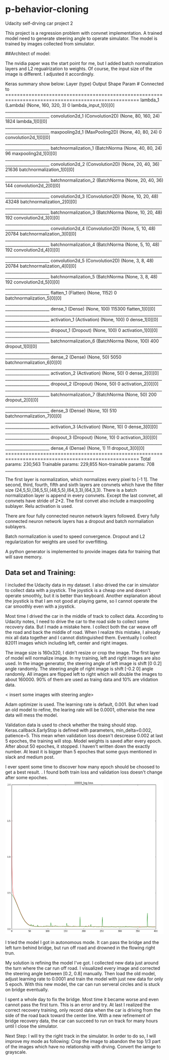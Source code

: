 # p-behavior-cloning
Udacity self-drving car project 2

This project is a regression problem with convnet implementation. A trained model need to generate steering angle to operate simulator. The model is trained by images collected from simulator.

##Architect of model:

The nvidia paper was the start point for me, but I added batch normalization layers and L2 regualrization to weights. Of course, the input size of the image is different. I adjusted it accordingly.

Keras summary show below:
    Layer (type)                     Output Shape          Param \#     Connected to                     
    ====================================================================================================
    lambda_1 (Lambda)                (None, 160, 320, 3)   0           lambda_input_1[0][0]             
    ____________________________________________________________________________________________________
    convolution2d_1 (Convolution2D)  (None, 80, 160, 24)   1824        lambda_1[0][0]                   
    ____________________________________________________________________________________________________
    maxpooling2d_1 (MaxPooling2D)    (None, 40, 80, 24)    0           convolution2d_1[0][0]            
    ____________________________________________________________________________________________________
    batchnormalization_1 (BatchNorma (None, 40, 80, 24)    96          maxpooling2d_1[0][0]             
    ____________________________________________________________________________________________________
    convolution2d_2 (Convolution2D)  (None, 20, 40, 36)    21636       batchnormalization_1[0][0]       
    ____________________________________________________________________________________________________
    batchnormalization_2 (BatchNorma (None, 20, 40, 36)    144         convolution2d_2[0][0]            
    ____________________________________________________________________________________________________
    convolution2d_3 (Convolution2D)  (None, 10, 20, 48)    43248       batchnormalization_2[0][0]       
    ____________________________________________________________________________________________________
    batchnormalization_3 (BatchNorma (None, 10, 20, 48)    192         convolution2d_3[0][0]            
    ____________________________________________________________________________________________________
    convolution2d_4 (Convolution2D)  (None, 5, 10, 48)     20784       batchnormalization_3[0][0]       
    ____________________________________________________________________________________________________
    batchnormalization_4 (BatchNorma (None, 5, 10, 48)     192         convolution2d_4[0][0]            
    ____________________________________________________________________________________________________
    convolution2d_5 (Convolution2D)  (None, 3, 8, 48)      20784       batchnormalization_4[0][0]       
    ____________________________________________________________________________________________________
    batchnormalization_5 (BatchNorma (None, 3, 8, 48)      192         convolution2d_5[0][0]            
    ____________________________________________________________________________________________________
    flatten_1 (Flatten)              (None, 1152)          0           batchnormalization_5[0][0]       
    ____________________________________________________________________________________________________
    dense_1 (Dense)                  (None, 100)           115300      flatten_1[0][0]                  
    ____________________________________________________________________________________________________
    activation_1 (Activation)        (None, 100)           0           dense_1[0][0]                    
    ____________________________________________________________________________________________________
    dropout_1 (Dropout)              (None, 100)           0           activation_1[0][0]               
    ____________________________________________________________________________________________________
    batchnormalization_6 (BatchNorma (None, 100)           400         dropout_1[0][0]                  
    ____________________________________________________________________________________________________
    dense_2 (Dense)                  (None, 50)            5050        batchnormalization_6[0][0]       
    ____________________________________________________________________________________________________
    activation_2 (Activation)        (None, 50)            0           dense_2[0][0]                    
    ____________________________________________________________________________________________________
    dropout_2 (Dropout)              (None, 50)            0           activation_2[0][0]               
    ____________________________________________________________________________________________________
    batchnormalization_7 (BatchNorma (None, 50)            200         dropout_2[0][0]                  
    ____________________________________________________________________________________________________
    dense_3 (Dense)                  (None, 10)            510         batchnormalization_7[0][0]       
    ____________________________________________________________________________________________________
    activation_3 (Activation)        (None, 10)            0           dense_3[0][0]                    
    ____________________________________________________________________________________________________
    dropout_3 (Dropout)              (None, 10)            0           activation_3[0][0]               
    ____________________________________________________________________________________________________
    dense_4 (Dense)                  (None, 1)             11          dropout_3[0][0]                  
    ====================================================================================================
    Total params: 230,563
    Trainable params: 229,855
    Non-trainable params: 708
    ____________________________________________


The first layer is normalization, which normalizes every pixel to [-1  1]. The second, third, fourth, fifth and sixth layers are convnets which have the filter size (24,5,5),(36,5,5),(48,5,5),(64,3,3),(64,3,3). There is a batch normalization layer is append in every convnets. Except the last convnet, all convnets have stride of 2*2. The first convet also include a maxpooling sublayer. Relu activation is used.

There are four fully connected neuron network layers followed. Every fully connected neuron network layers has a dropout and batch normaliation sublayers.

Batch normalization is used to speed convergence. Dropout and L2 regularization for weights are used for overfitting.

A python generator is implemented to provide images data for training that will save memory.


## Data set and Training:
I included the Udacity data in my dataset. I also drived the car in simulator to collect data with a joystick. The joystick is a cheap one and doesn't operate smoothly, but it is better than keyboard. Another explanation about the joystick is that I am not good at playing game, so I cannot operate the car smoothly even with a joystick.

Most time I drived the car in the middle of track to collect data. According to Udacity notes, I need to drive the car to the road side to collect some recovery data. But I made a mistake here. I collect both the car weave off the road and back the middle of road. When I realize this mistake, I already mix all data together and I cannot distinguished them. Eventually I collect 82011 images which including left, center and right images.

The image size is 160x320, I didn't resize or crop the image. The first layer of model will normalize image. In my training, left and right images are also used. In the image generator, the steering angle of left image is shift [0 0.2] angle randomly. The steering angle of right image is shift [-0.2 0] angle randomly. All images are flipped left to right which will double the images to about 160000. 90% of them are used as traing data and 10% are vlidation data.

< insert some images with steering angle>

Adam optimizer is used. The learning rate is default, 0.001. But when load an old model to refine, the learing rate will be 0.0001, otherwise the new data will mess the model.

Validation data is used to check whether the traing should stop. Keras.callback.EarlyStop is defined with parameters, min_delta=0.002, patience=5. This mean when validation loss doesn't descrease 0.002 at last 5 epoches, the training will stop. Model weights is saved after every epoch. After about 50 epoches, it stopped. I haven't written down the exactly number. At least it is bigger than 5 epoches that some guys mentioned in slack and medium post.

I ever spent some time to discover how many epoch should be choosed to get a best result. <insert a loss history picture here>. I found both train loss and validation loss doesn't change after some epoches.
![loss history1](images/loss_history1.png?raw=true "loss history2")

I tried the model I got in autonomous mode. It can pass the bridge and the left turn behind bridge, but run off road and drowned in the flowing right trun.

My solution is refining the model I've got. I collected new data just around the turn where the car run off road. I visualized every image and corrected the steering angle between [0.2, 0.8] manually. Then load the old model, adjust learning rate to 0.0001 and train the model with just new data for only 5 epoch. With this new model, the car can run serveral circles and is stuck on bridge eventually.

I spent a whole day to fix the bridge. Most time it became worse and even cannot pass the first turn. This is an error and try. At last I realized the correct recovery training, only record data when the car is driving from the side of the road back toward the center line. With a new refinement of bridge recovery data, the car can succeed to run on track for many hours until I close the simulator. 


Next Step:
I will try the right track in the simulator. In order to do so, I will improve my mode as following:
Crop the image to abandon the top 1/3 part of the images which have no relationship with drving. 
Convert the iamge to grayscale.

